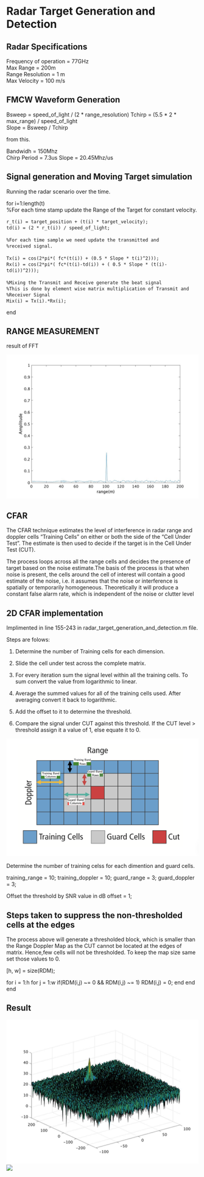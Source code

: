 # Radar Target Generation and Detection

## Radar Specifications

Frequency of operation = 77GHz  
Max Range = 200m  
Range Resolution = 1 m  
Max Velocity = 100 m/s  

## FMCW Waveform Generation

Bsweep = speed_of_light / (2 * range_resolution) 
Tchirp = (5.5 * 2 * max_range) / speed_of_light  
Slope = Bsweep / Tchirp  

from this.

Bandwidh = 150Mhz  
Chirp Period = 7.3us
Slope = 20.45Mhz/us

## Signal generation and Moving Target simulation
Running the radar scenario over the time. 

for i=1:length(t)        
    %For each time stamp update the Range of the Target for constant velocity. 
    
    r_t(i) = target_position + (t(i) * target_velocity);
    td(i) = (2 * r_t(i)) / speed_of_light;
    
    %For each time sample we need update the transmitted and
    %received signal. 
 
    Tx(i) = cos(2*pi*( fc*(t(i)) + (0.5 * Slope * t(i)^2)));
    Rx(i) = cos(2*pi*( fc*(t(i)-td(i)) + ( 0.5 * Slope * (t(i)-td(i))^2)));
    
    %Mixing the Transmit and Receive generate the beat signal
    %This is done by element wise matrix multiplication of Transmit and
    %Receiver Signal
    Mix(i) = Tx(i).*Rx(i);
    
end

## RANGE MEASUREMENT

result of FFT 

<img src="images/f1.jpg" />

## CFAR 

The CFAR technique estimates the level of interference in radar range and doppler cells “Training Cells” on either or both the side of the “Cell Under Test”. The estimate is then used to decide if the target is in the Cell Under Test (CUT).

The process loops across all the range cells and decides the presence of target based on the noise estimate.The basis of the process is that when noise is present, the cells around the cell of interest will contain a good estimate of the noise, i.e. it assumes that the noise or interference is spatially or temporarily homogeneous. Theoretically it will produce a constant false alarm rate, which is independent of the noise or clutter level

## 2D CFAR implementation

Implimented in line 155-243 in radar_target_generation_and_detection.m file.

Steps are folows:

1. Determine the number of Training cells for each dimension. 

2. Slide the cell under test across the complete matrix. 

3. For every iteration sum the signal level within all the training cells. To sum convert the value from logarithmic to linear.

4. Average the summed values for all of the training cells used. After averaging convert it back to logarithmic.

5. Add the offset to it to determine the threshold.

6. Compare the signal under CUT against this threshold.
If the CUT level > threshold assign it a value of 1, else equate it to 0.

<img src="images/c1.png" />

Determine the number of training celss for each dimention and guard cells.

training_range = 10;
training_doppler = 10;
guard_range = 3;
guard_doppler = 3;

Offset the threshold by SNR value in dB
offset = 1;

## Steps taken to suppress the non-thresholded cells at the edges

The process above will generate a thresholded block, which is smaller 
than the Range Doppler Map as the CUT cannot be located at the edges of
matrix. Hence,few cells will not be thresholded. To keep the map size same
set those values to 0. 

[h, w] =  size(RDM); 

for i = 1:h
    for j = 1:w
        if(RDM(i,j) ~= 0 && RDM(i,j) ~= 1)
            RDM(i,j) = 0;
        end
    end
end

## Result

<img src="images/f2.jpg" />

<image src="images/f3.jpg" />